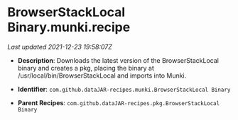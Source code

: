 # BrowserStackLocal Binary.munki.recipe

_Last updated 2021-12-23 19:58:07Z_

- **Description**: Downloads the latest version of the BrowserStackLocal binary and creates a pkg, placing the binary at /usr/local/bin/BrowserStackLocal and imports into Munki.

- **Identifier**: `com.github.dataJAR-recipes.munki.BrowserStackLocal Binary`

- **Parent Recipes**: `com.github.dataJAR-recipes.pkg.BrowserStackLocal Binary`